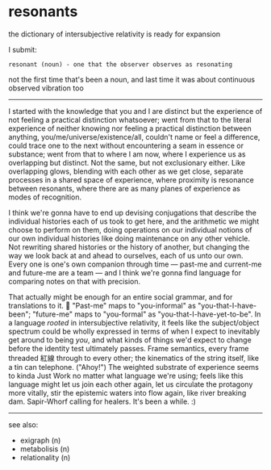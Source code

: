 # resonants

the dictionary of intersubjective relativity is ready for expansion

I submit:

    resonant (noun) - one that the observer observes as resonating

not the first time that's been a noun, and last time it was about continuous observed vibration too

---

I started with the knowledge that you and I are distinct but the experience of not feeling a practical distinction whatsoever; went from that to the literal experience of neither knowing nor feeling a practical distinction between anything, you/me/universe/existence/all, couldn't name or feel a difference, could trace one to the next without encountering a seam in essence or substance; went from that to where I am now, where I experience us as overlapping but distinct. Not the same, but not exclusionary either. Like overlapping glows, blending with each other as we get close, separate processes in a shared space of experience, where proximity is resonance between resonants, where there are as many planes of experience as modes of recognition.

I think we're gonna have to end up devising conjugations that describe the individual histories each of us took to get here, and the arithmetic we might choose to perform on them, doing operations on our individual notions of our own individual histories like doing maintenance on any other vehicle. Not rewriting shared histories or the history of another, but changing the way we look back at and ahead to ourselves, each of us unto our own. Every one is one's own companion through time — past-me and current-me and future-me are a team — and I think we're gonna find language for comparing notes on that with precision.

That actually might be enough for an entire social grammar, and for translations to it. 🤔 "Past-me" maps to "you-informal" as "you-that-I-have-been"; "future-me" maps to "you-formal" as "you-that-I-have-yet-to-be". In a language *rooted* in intersubjective relativity, it feels like the subject/object spectrum could be wholly expressed in terms of when I expect to inevitably get around to being *you*, and what kinds of things we'd expect to change before the identity test ultimately passes. Frame semantics, every frame threaded 紅線 through to every other; the kinematics of the string itself, like a tin can telephone. ("Ahoy!") The weighted substrate of experience seems to kinda Just Work no matter what language we're using; feels like this language might let us join each other again, let us circulate the protagony more vitally, stir the epistemic waters into flow again, like river breaking dam. Sapir-Whorf calling for healers. It's been a while. :)

---

see also:

* exigraph (n)
* metabolisis (n)
* relationality (n)

